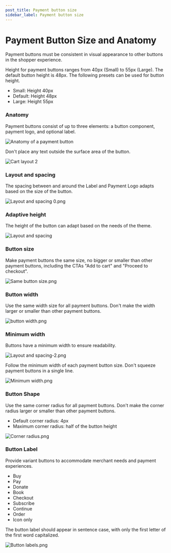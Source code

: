 ```yaml
---
post_title: Payment button size
sidebar_label: Payment button size
---
```


# Payment Button Size and Anatomy

Payment buttons must be consistent in visual appearance to other buttons in the shopper experience.

Height for payment buttons ranges from 40px (Small) to 55px (Large). The default button height is 48px. The following presets can be used for button height.

- Small: Height 40px
- Default: Height 48px
- Large: Height 55px

### Anatomy

Payment buttons consist of up to three elements: a button component, payment logo, and optional label.

![Anatomy of a payment button](/img/doc_images/Anatomy-updated.png)

Don't place any text outside the surface area of the button.

![Cart layout 2](/img/doc_images/Cart-layout-2.png)

### Layout and spacing

The spacing between and around the Label and Payment Logo adapts based on the size of the button.

![Layout and spacing 0.png](/img/doc_images/Layout-and-spacing-Updated.png)

### Adaptive height

The height of the button can adapt based on the needs of the theme.

![Layout and spacing](/img/doc_images/Layout-and-spacing-1-updated.png)

### Button size

Make payment buttons the same size, no bigger or smaller than other payment buttons, including the CTAs "Add to cart" and "Proceed to checkout".

![Same button size.png](/img/doc_images/Same-button-size.png)

### Button width

Use the same width size for all payment buttons. Don't make the width larger or smaller than other payment buttons.

![button width.png](/img/doc_images/Button-width.png)

### Minimum width

Buttons have a minimum width to ensure readability.

![Layout and spacing-2.png](/img/doc_images/Layout-and-spacing-2-Updated.png)

Follow the minimum width of each payment button size. Don't squeeze payment buttons in a single line.

![Minimum width.png](/img/doc_images/Minimum-width.png)

### Button Shape

Use the same corner radius for all payment buttons. Don't make the corner radius larger or smaller than other payment buttons.

- Default corner radius: 4px
- Maximum corner radius: half of the button height

![Corner radius.png](/img/doc_images/Corner-radius.png)

### Button Label

Provide variant buttons to accommodate merchant needs and payment experiences. 

- Buy
- Pay
- Donate
- Book
- Checkout
- Subscribe
- Continue
- Order
- Icon only

The button label should appear in sentence case, with only the first letter of the first word capitalized.

![Button labels.png](/img/doc_images/Button-Labels.png)
